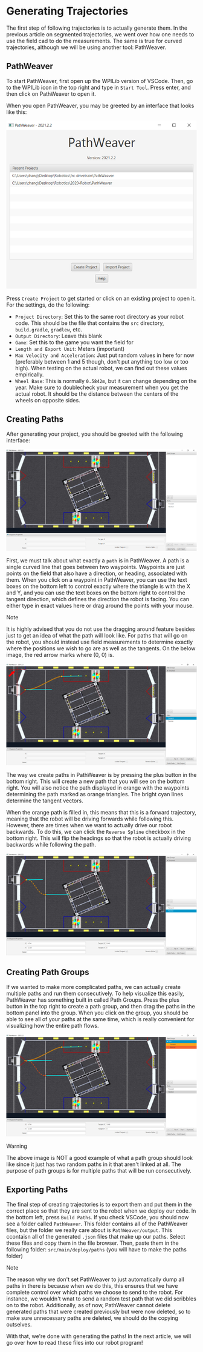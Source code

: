 # Generating Trajectories

The first step of following trajectories is to actually generate them. In the previous article on segmented trajectories, we went over how one needs to use the field cad to do the measurements. The same is true for curved trajectories, although we will be using another tool: PathWeaver.

## PathWeaver

To start PathWeaver, first open up the WPILib version of VSCode. Then, go to the WPILib icon in the top right and type in `Start Tool`. Press enter, and then click on PathWeaver to open it.

When you open PathWeaver, you may be greeted by an interface that looks like this:

![Pathweaver](img/Pathweaver.png ':size=500x')

Press `Create Project` to get started or click on an existing project to open it. For the settings, do the following:

- `Project Directory`: Set this to the same root directory as your robot code. This should be the file that contains the `src` directory, `build.gradle`, `gradlew`, etc.
- `Output Directory`: Leave this blank
- `Game`: Set this to the game you want the field for
- `Length and Export Unit`: Meters (important)
- `Max Velocity and Acceleration`: Just put random values in here for now (preferably between 1 and 5 though, don't put anything too low or too high). When testing on the actual robot, we can find out these values empirically.
- `Wheel Base`: This is normally `0.5842m`, but it can change depending on the year. Make sure to doublecheck your measurement when you get the actual robot. It should be the distance between the centers of the wheels on opposite sides.

## Creating Paths

After generating your project, you should be greeted with the following interface:

![PathWeaver Editing Interface](img/PathweaverInterface.png)

First, we must talk about what exactly a `path` is in PathWeaver. A path is a single curved line that goes between two waypoints. Waypoints are just points on the field that also have a direction, or heading, associated with them. When you click on a waypoint in PathWeaver, you can use the text boxes on the bottom left to control exactly where the triangle is with the X and Y, and you can use the text boxes on the bottom right to control the tangent direction, which defines the direction the robot is facing. You can either type in exact values here or drag around the points with your mouse.

> [!NOTE]
> It is highly advised that you do not use the dragging around feature besides just to get an idea of what the path will look like.
> For paths that will go on the robot, you should instead use field measurements to determine exactly where the positions we wish to go are as well as the tangents. On the below image, the red arrow marks where (0, 0) is.

![PathWeaver Drawing Paths](./img/PathweaverPaths.png)

The way we create paths in PathWeaver is by pressing the plus button in the bottom right. This will create a new path that you will see on the bottom right. You will also notice the path displayed in orange with the waypoints determining the path marked as orange triangles. The bright cyan lines determine the tangent vectors.

When the orange path is filled in, this means that this is a forward trajectory, meaning that the robot will be driving forwards while following this. However, there are times when we want to actually drive our robot backwards. To do this, we can click the `Reverse Spline` checkbox in the bottom right. This will flip the headings so that the robot is actually driving backwards while following the path.

![PathWeaver Drawing Reversed Paths](./img/PathweaverReverse.png)

## Creating Path Groups

If we wanted to make more complicated paths, we can actually create multiple paths and run them consecutively. To help visualize this easily, PathWeaver has something built in called Path Groups. Press the plus button in the top right to create a path group, and then drag the paths in the bottom panel into the group. When you click on the group, you should be able to see all of your paths at the same time, which is really convenient for visualizing how the entire path flows.

![PathWeaver Path Groups](./img/PathweaverGroups.png)

> [!WARNING]
> The above image is NOT a good example of what a path group should look like since it just has two random paths in it that aren't linked at all. The purpose of path groups is for multiple paths that will be run consecutively.

## Exporting Paths

The final step of creating trajectories is to export them and put them in the correct place so that they are sent to the robot when we deploy our code. In the bottom left, press `Build Paths`. If you check VSCode, you should now see a folder called `PathWeaver`. This folder contains all of the PathWeaver files, but the folder we really care about is `PathWeaver/output`. This ccontaisn all of the generated `.json` files that make up our paths. Select these files and copy them in the file browser. Then, paste them in the following folder:
`src/main/deploy/paths` (you will have to make the paths folder)

> [!NOTE]
> The reason why we don't set PathWeaver to just automatically dump all paths in there is because when we do this, this ensures that we have complete control over which paths we choose to send to the robot. For instance, we wouldn't wnat to send a random test path that we did scribbles on to the robot. Additionally, as of now, PathWeaver cannot delete generated paths that were created previously but were now deleted, so to make sure unnecessary paths are deleted, we should do the copying outselves.

With that, we're done with generating the paths! In the next article, we will go over how to read these files into our robot program!
